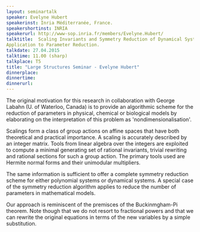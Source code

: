 ```yaml
---
layout: seminartalk
speaker: Evelyne Hubert
speakerinst: Inria Méditerranée, France.
speakershortinst: INRIA
speakerurl: http://www-sop.inria.fr/members/Evelyne.Hubert/
talktitle:  Scaling Invariants and Symmetry Reduction of Dynamical Systems.
Application to Parameter Reduction.
talkdate: 27.04.2015
talktime: 11.00 (sharp)
talkplace: T5 
title: "Large Structures Seminar - Evelyne Hubert"
dinnerplace: 
dinnertime: 
dinnerurl: 
---
```



The original motivation for this research  in collaboration with
George Labahn (U. of Waterloo, Canada) is to provide an algorithmic
scheme for the reduction of parameters  in physical, chemical or biological models by elaborating on the interpretation of this problem as 'nondimensionalisation'.

Scalings form a class of group actions on affine spaces that have both theoretical and practical importance. A scaling is accurately described by an integer matrix. Tools from linear algebra over the integers are exploited to compute a minimal generating set of rational invariants, trivial rewriting and rational sections for such a group action. The primary tools used are Hermite normal forms and their unimodular multipliers.

The same information is sufficient to offer a complete symmetry
reduction scheme for either polynomial systems or dynamical systems. A
special case of the symmetry reduction algorithm applies to reduce the
number of parameters in mathematical models.

Our approach is reminiscent of  the premisces of the Buckinmgham-Pi theorem. Note though that we do not resort to fractional powers and that we can rewrite the original equations in terms of the new variables by a simple substitution.


